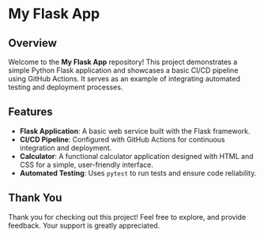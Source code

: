# My Flask App

## Overview

Welcome to the **My Flask App** repository! This project demonstrates a simple Python Flask application and showcases a basic CI/CD pipeline using GitHub Actions. It serves as an example of integrating automated testing and deployment processes.

## Features

- **Flask Application**: A basic web service built with the Flask framework.
- **CI/CD Pipeline**: Configured with GitHub Actions for continuous integration and deployment.
- **Calculator**: A functional calculator application designed with HTML and CSS for a simple, user-friendly interface.
- **Automated Testing**: Uses `pytest` to run tests and ensure code reliability.

## Thank You

Thank you for checking out this project! Feel free to explore, and provide feedback. Your support is greatly appreciated.

